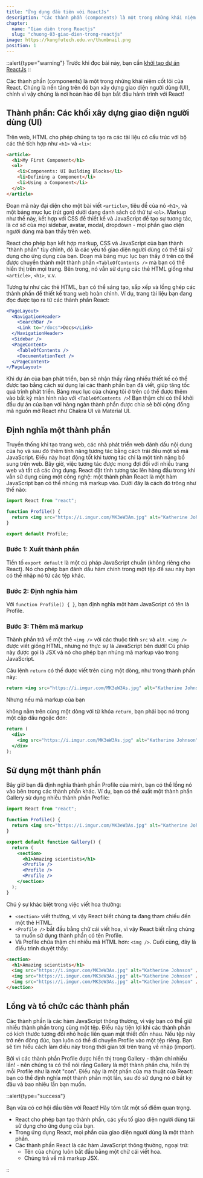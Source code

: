 ```yaml
---
title: "Ứng dụng đầu tiên với ReactJs"
description: "Các thành phần (components) là một trong những khái niệm cốt lõi của React. Chúng là nền tảng trên đó bạn xây dựng giao diện người dùng (UI), chính vì vậy chúng là nơi hoàn hảo để bạn bắt đầu hành trình với React!"
chapter:
  name: "Giao diện trong Reactjs"
  slug: "chuong-03-giao-dien-trong-reactjs"
image: https://kungfutech.edu.vn/thumbnail.png
position: 1
---
```


::alert{type="warning"}
Trước khi đọc bài này, bạn cần [khởi tạo dự án ReactJs](/bai-viet/reactjs/khoi-tao-du-an-reactjs)
::

Các thành phần (components) là một trong những khái niệm cốt lõi của React. Chúng là nền tảng trên đó bạn xây dựng giao diện người dùng (UI), chính vì vậy chúng là nơi hoàn hảo để bạn bắt đầu hành trình với React!

## Thành phần: Các khối xây dựng giao diện người dùng (UI)

Trên web, HTML cho phép chúng ta tạo ra các tài liệu có cấu trúc với bộ các thẻ tích hợp như `<h1>` và `<li>`:

```html
<article>
  <h1>My First Component</h1>
  <ol>
    <li>Components: UI Building Blocks</li>
    <li>Defining a Component</li>
    <li>Using a Component</li>
  </ol>
</article>
```

Đoạn mã này đại diện cho một bài viết `<article>`, tiêu đề của nó `<h1>`, và một bảng mục lục (rút gọn) dưới dạng danh sách có thứ tự `<ol>`. Markup như thế này, kết hợp với CSS để thiết kế và JavaScript để tạo sự tương tác, là cơ sở của mọi sidebar, avatar, modal, dropdown - mọi phần giao diện người dùng mà bạn thấy trên web.

React cho phép bạn kết hợp markup, CSS và JavaScript của bạn thành "thành phần" tùy chỉnh, đó là các yếu tố giao diện người dùng có thể tái sử dụng cho ứng dụng của bạn. Đoạn mã bảng mục lục bạn thấy ở trên có thể được chuyển thành một thành phần `<TableOfContents />` mà bạn có thể hiển thị trên mọi trang. Bên trong, nó vẫn sử dụng các thẻ HTML giống như `<article>`, `<h1>`, v.v.

Tương tự như các thẻ HTML, bạn có thể sáng tạo, sắp xếp và lồng ghép các thành phần để thiết kế trang web hoàn chỉnh. Ví dụ, trang tài liệu bạn đang đọc được tạo ra từ các thành phần React:

```jsx
<PageLayout>
  <NavigationHeader>
    <SearchBar />
    <Link to="/docs">Docs</Link>
  </NavigationHeader>
  <Sidebar />
  <PageContent>
    <TableOfContents />
    <DocumentationText />
  </PageContent>
</PageLayout>
```

Khi dự án của bạn phát triển, bạn sẽ nhận thấy rằng nhiều thiết kế có thể được tạo bằng cách sử dụng lại các thành phần bạn đã viết, giúp tăng tốc quá trình phát triển. Bảng mục lục của chúng tôi ở trên có thể được thêm vào bất kỳ màn hình nào với `<TableOfContents />`! Bạn thậm chí có thể khởi đầu dự án của bạn với hàng ngàn thành phần được chia sẻ bởi cộng đồng mã nguồn mở React như Chakra UI và Material UI.

## Định nghĩa một thành phần

Truyền thống khi tạo trang web, các nhà phát triển web đánh dấu nội dung của họ và sau đó thêm tính năng tương tác bằng cách trải đều một số mã JavaScript. Điều này hoạt động tốt khi tương tác chỉ là một tính năng bổ sung trên web. Bây giờ, việc tương tác được mong đợi đối với nhiều trang web và tất cả các ứng dụng. React đặt tính tương tác lên hàng đầu trong khi vẫn sử dụng cùng một công nghệ: một thành phần React là một hàm JavaScript bạn có thể nhúng mã markup vào. Dưới đây là cách đó trông như thế nào:

```jsx
import React from "react";

function Profile() {
  return <img src="https://i.imgur.com/MK3eW3Am.jpg" alt="Katherine Johnson" />;
}

export default Profile;
```

### Bước 1: Xuất thành phần

Tiền tố `export default` là một cú pháp JavaScript chuẩn (không riêng cho React). Nó cho phép bạn đánh dấu hàm chính trong một tệp để sau này bạn có thể nhập nó từ các tệp khác.

### Bước 2: Định nghĩa hàm

Với `function Profile() { }`, bạn định nghĩa một hàm JavaScript có tên là Profile.

### Bước 3: Thêm mã markup

Thành phần trả về một thẻ `<img />` với các thuộc tính `src` và `alt`. `<img />` được viết giống HTML, nhưng nó thực sự là JavaScript bên dưới! Cú pháp này được gọi là JSX và nó cho phép bạn nhúng mã markup vào trong JavaScript.

Câu lệnh `return` có thể được viết trên cùng một dòng, như trong thành phần này:

```jsx
return <img src="https://i.imgur.com/MK3eW3As.jpg" alt="Katherine Johnson" />;
```

Nhưng nếu mã markup của bạn

không nằm trên cùng một dòng với từ khóa `return`, bạn phải bọc nó trong một cặp dấu ngoặc đơn:

```jsx
return (
  <div>
    <img src="https://i.imgur.com/MK3eW3As.jpg" alt="Katherine Johnson" />
  </div>
);
```

## Sử dụng một thành phần

Bây giờ bạn đã định nghĩa thành phần Profile của mình, bạn có thể lồng nó vào bên trong các thành phần khác. Ví dụ, bạn có thể xuất một thành phần Gallery sử dụng nhiều thành phần Profile:

```jsx
import React from "react";

function Profile() {
  return <img src="https://i.imgur.com/MK3eW3As.jpg" alt="Katherine Johnson" />;
}

export default function Gallery() {
  return (
    <section>
      <h1>Amazing scientists</h1>
      <Profile />
      <Profile />
      <Profile />
    </section>
  );
}
```

Chú ý sự khác biệt trong việc viết hoa thường:

- `<section>` viết thường, vì vậy React biết chúng ta đang tham chiếu đến một thẻ HTML.
- `<Profile />` bắt đầu bằng chữ cái viết hoa, vì vậy React biết rằng chúng ta muốn sử dụng thành phần có tên Profile.
- Và Profile chứa thậm chí nhiều mã HTML hơn: `<img />`. Cuối cùng, đây là điều trình duyệt thấy:

```html
<section>
  <h1>Amazing scientists</h1>
  <img src="https://i.imgur.com/MK3eW3As.jpg" alt="Katherine Johnson" />
  <img src="https://i.imgur.com/MK3eW3As.jpg" alt="Katherine Johnson" />
  <img src="https://i.imgur.com/MK3eW3As.jpg" alt="Katherine Johnson" />
</section>
```

## Lồng và tổ chức các thành phần

Các thành phần là các hàm JavaScript thông thường, vì vậy bạn có thể giữ nhiều thành phần trong cùng một tệp. Điều này tiện lợi khi các thành phần có kích thước tương đối nhỏ hoặc liên quan mật thiết đến nhau. Nếu tệp này trở nên đông đúc, bạn luôn có thể di chuyển Profile vào một tệp riêng. Bạn sẽ tìm hiểu cách làm điều này trong thời gian tới trên trang về nhập (import).

Bởi vì các thành phần Profile được hiển thị trong Gallery - thậm chí nhiều lần! - nên chúng ta có thể nói rằng Gallery là một thành phần cha, hiển thị mỗi Profile như là một "con". Điều này là một phần của ma thuật của React: bạn có thể định nghĩa một thành phần một lần, sau đó sử dụng nó ở bất kỳ đâu và bao nhiêu lần bạn muốn.

::alert{type="success"}

Bạn vừa có cơ hội đầu tiên với React! Hãy tóm tắt một số điểm quan trọng.

- React cho phép bạn tạo thành phần, các yếu tố giao diện người dùng tái sử dụng cho ứng dụng của bạn.
- Trong ứng dụng React, mọi phần của giao diện người dùng là một thành phần.
- Các thành phần React là các hàm JavaScript thông thường, ngoại trừ:
  - Tên của chúng luôn bắt đầu bằng một chữ cái viết hoa.
  - Chúng trả về mã markup JSX.

::
